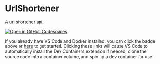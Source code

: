 # UrlShortener

A url shortener api.

[![Open in GitHub Codespaces](https://github.com/codespaces/badge.svg)](https://codespaces.new/csabaszilveszter/UrlShortener)

If you already have VS Code and Docker installed, you can click the badge above or [here](https://vscode.dev/redirect?url=vscode://ms-vscode-remote.remote-containers/cloneInVolume?url=https://github.com/csabaszilveszter/UrlShortener) to get started. Clicking these links will cause VS Code to automatically install the Dev Containers extension if needed, clone the source code into a container volume, and spin up a dev container for use.
